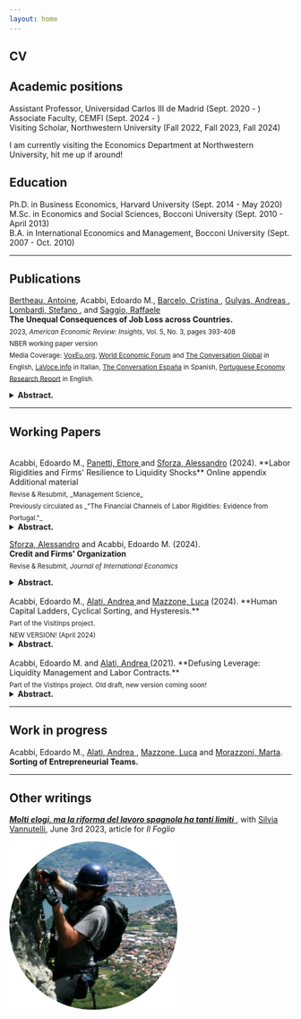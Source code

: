 ```yaml
---
layout: home
---
```


## CV <a href="{{ site.url }}/docs/EMA_cv.pdf" class="{{ site.link_icon }}" title="{{ site.link_title }}" id="icon"></a>

## Academic positions

Assistant Professor, Universidad Carlos III de Madrid (Sept. 2020 - ) <br>
Associate Faculty, CEMFI (Sept. 2024 - ) <br>
Visiting Scholar, Northwestern University (Fall 2022, Fall 2023, Fall 2024)

I am currently visiting the Economics Department at Northwestern University, hit me up if around!

## Education

Ph.D. in Business Economics, Harvard University (Sept. 2014 - May 2020)  
M.Sc. in Economics and Social Sciences, Bocconi University (Sept. 2010 - April 2013)  
B.A. in International Economics and Management, Bocconi University (Sept. 2007 - Oct. 2010)  

---

## Publications

<a href="https://www.antoinebertheau.com/"> Bertheau, Antoine</a>, Acabbi, Edoardo M., <a href="https://www.bde.es/investigador/en/menu/people/research_staff_a/Barcelo__Cristina.html"> Barcelo, Cristina </a>, <a href="https://sites.google.com/site/andreasgulyas/home"> Gulyas, Andreas </a>, <a href="https://stefano-lombardi.github.io/"> Lombardi, Stefano </a>,  and <a href="https://sites.google.com/site/raffaelesaggio/"> Saggio, Raffaele </a>
<br>**The Unequal Consequences of Job Loss across Countries.** <a href="https://www.aeaweb.org/articles?id=10.1257/aeri.20220006" class="{{ site.pdf_icon }}" title="{{ site.pdf_title }}" id="icon"></a><br> 
<sub> 2023, _American Economic Review: Insights_, Vol. 5, No. 3, pages 393-408 </sub> <br>
<sub> NBER working paper version <a href="https://www.nber.org/papers/w29727" class="{{ site.pdf_icon }}" title="{{ site.pdf_title }}"  id="icon"></a> </sub><br>
<sub> Media Coverage: <a href="https://voxeu.org/article/unequal-cost-job-loss-across-countries">VoxEu.org</a>, <a href="https://www.weforum.org/agenda/2022/03/the-unequal-cost-of-job-loss-across-countries/">World Economic Forum</a> and  <a href="https://theconversation.com/southern-european-workers-lose-more-than-their-jobs-when-they-are-laid-off-191002">The Conversation Global</a> in English, <a href="https://www.lavoce.info/archives/93689/limpatto-del-licenziamento-non-e-uguale-per-tutti/">LaVoce.info</a> in Italian, <a href="https://theconversation.com/los-trabajadores-del-sur-de-europa-pierden-mas-que-el-empleo-cuando-son-despedidos-175880">The Conversation España</a> in Spanish, <a href="https://research.pej.pt/2022/03/the-experience-of-losing-a-job-in-different-countries-in-europe/">Portuguese Economy Research Report</a> in English.</sub>

<details>
<summary><b> Abstract. </b></summary>

We document the consequences of losing a job across countries using a harmonized research design applied to seven matched employer-employee datasets. Workers in Denmark and Sweden experience the lowest earnings declines following job displacement, while workers in Italy, Spain, and Portugal experience losses three times as high. French and Austrian workers face earnings losses somewhere in between. Key to these differences is that southern European workers are less likely to find employment following displacement. Loss of employer-specific wage premiums explains a substantial portion of wage losses in all countries.

</details>

---

## Working Papers

<br>
Acabbi, Edoardo M., <a href="https://sites.google.com/view/ettorepanetti"> Panetti, Ettore </a> and <a href="https://sites.google.com/site/alessandrosforza87/home"> Sforza, Alessandro</a> (2024).  
**Labor Rigidities and Firms' Resilience to Liquidity Shocks** <a href="{{ site.url }}/docs/APS.pdf" class="{{ site.pdf_icon }}" title="{{ site.pdf_title }}" id="icon"></a> Online appendix <a href="{{ site.url }}/docs/APS_OA.pdf" class="{{ site.pdf_icon }}" title="{{ site.pdf_title }}" id="icon"></a> Additional material <a href="{{ site.url }}/docs/APS_addendum.pdf" class="{{ site.pdf_icon }}" title="{{ site.pdf_title }}" id="icon"></a>
<br> <sub> Revise & Resubmit, _Management Science_ </sub>
<br> <sub>Previously circulated as _"The Financial Channels of Labor Rigidities: Evidence from Portugal."_</sub> 

<details>
<summary><b> Abstract. </b></summary>

We study how labor rigidities affect firms' responses to liquidity shocks. Using administrative data on workers, firms and banks in Portugal, we establish two key results. First, we show that the negative effects on employment and firm survival of an unexpected liquidity shock through a contraction in short-term credit are concentrated in firms deriving greater value added from labor. These firms tend to feature a higher-skill, less replaceable workforce, requiring greater investment in on-the-job training. Second, firm productivity does not mitigate the impact of liquidity shocks. Our findings suggest that labor rigidity impedes productivity-enhancing reallocation during financial crises.

</details>

<a href="https://sites.google.com/site/alessandrosforza87/home"> Sforza, Alessandro</a> and Acabbi, Edoardo M. (2024).
<br>**Credit and Firms' Organization**  <a href="{{ site.url }}/docs/SA.pdf" class="{{ site.pdf_icon }}" title="{{ site.pdf_title }}" id="icon"></a>
<br> <sub> Revise & Resubmit, _Journal of International Economics_ </sub>

<details>
<summary><b> Abstract. </b></summary>

We investigate how credit availability affects the organization of firms’ labor. We construct an instrument for firm’s credit supply based on firm-bank credit linkages and conduct an event study on the decision to reorganize the labor force using data on Portuguese firms, workers and banks. We show that the reorganization of the firms’ labor structure is connected to the financing of machines and equipment: firms that invested in machines and equipment are more exposed to credit shortages and reorganize by reducing employment of production workers and specialized workers that are complementary with machines. These findings shed light on how credit dynamics shape labor decisions within firms, providing valuable insights into their behavior in response to financial limitations.

</details>

<br>
Acabbi, Edoardo M., <a href="https://andrealati.github.io"> Alati, Andrea </a> and <a href="https://lucamazzone.github.io/"> Mazzone, Luca</a> (2024).  
**Human Capital Ladders, Cyclical Sorting, and Hysteresis.** <a href="https://papers.ssrn.com/sol3/papers.cfm?abstract_id=4068858" class="{{ site.pdf_icon }}" title="{{ site.pdf_title }}" id="icon"></a>
<br> <sub> Part of the VisitInps project. </sub>
<br> <sub>NEW VERSION! (April 2024)</sub> 

<details>
<summary><b> Abstract. </b></summary>

Using administrative data, we document that workers acquire more human capital at more productive firms. Recessions distort workers-firm sorting, flatten the job ladder and impact human capital accumulation, as workers match on average to worse firms. To quantify the aggregate relevance of these effects, we build a directed search model with aggregate risk and worker-firm heterogeneity, in which human capital accumulation depends on firm quality. We estimate the model and show that recessions have persistent negative effects on the productivity of worker-firm matches, with distortions in sorting and human capital accumulation accounting for approximately 30% of cumulative output losses.

</details>

<br>
Acabbi, Edoardo M. and <a href="https://andrealati.github.io"> Alati, Andrea </a> (2021).  
**Defusing Leverage: Liquidity Management and Labor Contracts.** <a href="https://papers.ssrn.com/sol3/papers.cfm?abstract_id=3768825" class="{{ site.pdf_icon }}" title="{{ site.pdf_title }}" id="icon"></a>
<br><sub>Part of the VistInps project. Old draft, new version coming soon! </sub>

<details>
<summary><b> Abstract. </b></summary>

Rigidities in firms' payroll adjustment amplify the impact of aggregate fluctuations on fundamentals. We analyze how firms use flexible contracts to decrease this pass-through. Leveraging unique Italian administrative data, we show that firms’ adoption of temporary contracts contributes to a reduction in their variability of cash flows and profits, particularly when their initial labor share is high. We then provide a causal identification of the effect for firms fundamental of a reform liberalizing the use of temporary contracts in 2001. We find that the liberalization of temporary contracts increased their adoption and led to a decline in average labor compensation. The reform translates into a substantial rise in profit margins and a reduction in the cross-sectional standard deviation of profits, but only among firms characterized by initially more rigid labor costs.

</details>

---

## Work in progress

Acabbi, Edoardo M., <a href="https://andrealati.github.io"> Alati, Andrea </a>, <a href="https://lucamazzone.github.io/"> Mazzone, Luca</a> and <a href="https://martamorazzoni.weebly.com/"> Morazzoni, Marta</a>.
<br>**Sorting of Entrepreneurial Teams.**

---

## Other writings

<a href="https://www.ilfoglio.it/economia/2023/06/03/news/molti-elogi-ma-la-riforma-del-lavoro-spagnola-ha-tanti-limiti-5342083/"> <b><i>Molti elogi, ma la riforma del lavoro spagnola ha tanti limiti</i></b> </a>, with <a href = "https://sites.google.com/view/silviavannutelli/home"> Silvia Vannutelli</a>, June 3rd 2023, article for *Il Foglio*

<div class="centered-image">
  <img src="assets/ema.png" alt="Centered Image" width="300" height="300">
</div>